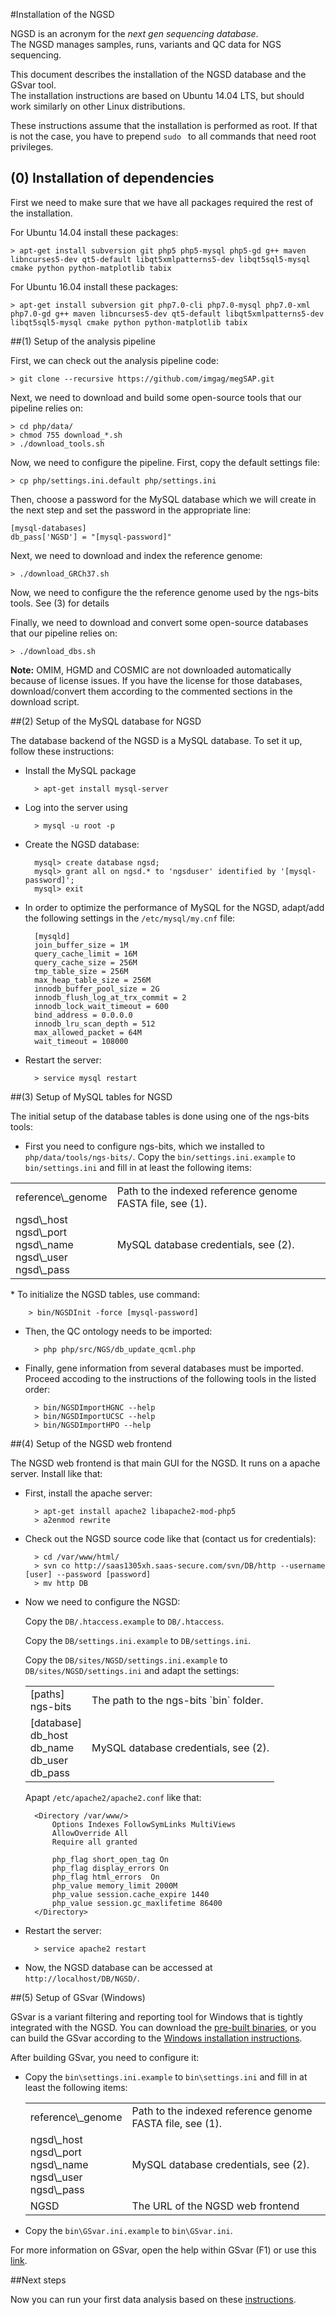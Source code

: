 
#Installation of the NGSD

NGSD is an acronym for the *next gen sequencing database*.  
The NGSD manages samples, runs, variants and QC data for NGS sequencing.

This document describes the installation of the NGSD database and the GSvar tool.  
The installation instructions are based on Ubuntu 14.04 LTS, but should work similarly on other Linux distributions.

These instructions assume that the installation is performed as root. If that is not the case, you have to prepend `sudo ` to all commands that need root privileges. 

## (0) Installation of dependencies

First we need to make sure that we have all packages required the rest of the installation.

For Ubuntu 14.04 install these packages:

	> apt-get install subversion git php5 php5-mysql php5-gd g++ maven libncurses5-dev qt5-default libqt5xmlpatterns5-dev libqt5sql5-mysql cmake python python-matplotlib tabix

For Ubuntu 16.04 install these packages:

	> apt-get install subversion git php7.0-cli php7.0-mysql php7.0-xml php7.0-gd g++ maven libncurses5-dev qt5-default libqt5xmlpatterns5-dev libqt5sql5-mysql cmake python python-matplotlib tabix

##(1) Setup of the analysis pipeline

First, we can check out the analysis pipeline code:

	> git clone --recursive https://github.com/imgag/megSAP.git

Next, we need to download and build some open-source tools that our pipeline relies on:

	> cd php/data/
	> chmod 755 download_*.sh
	> ./download_tools.sh

Now, we need to configure the pipeline. First, copy the default settings file:

	> cp php/settings.ini.default php/settings.ini

Then, choose a password for the MySQL database which we will create in the next step and set the password in the appropriate line: 

	[mysql-databases]
	db_pass['NGSD'] = "[mysql-password]"

Next, we need to download and index the reference genome:
	
	> ./download_GRCh37.sh

Now, we need to configure the the reference genome used by the ngs-bits tools. See (3) for details

Finally, we need to download and convert some open-source databases that our pipeline relies on:

	> ./download_dbs.sh

**Note:** OMIM, HGMD and COSMIC are not downloaded automatically because of license issues. If you have the license for those databases, download/convert them according to the commented sections in the download script.

##(2) Setup of the MySQL database for NGSD

The database backend of the NGSD is a MySQL database. To set it up, follow these instructions:

* Install the MySQL package

		> apt-get install mysql-server

* Log into the server using

		> mysql -u root -p

* Create the NGSD database:

		mysql> create database ngsd;
		mysql> grant all on ngsd.* to 'ngsduser' identified by '[mysql-password]';
		mysql> exit

* In order to optimize the performance of MySQL for the NGSD, adapt/add the following settings in the `/etc/mysql/my.cnf` file:

		[mysqld]
		join_buffer_size = 1M
		query_cache_limit = 16M
		query_cache_size = 256M
		tmp_table_size = 256M
		max_heap_table_size = 256M
		innodb_buffer_pool_size = 2G
		innodb_flush_log_at_trx_commit = 2
		innodb_lock_wait_timeout = 600
		bind_address = 0.0.0.0
		innodb_lru_scan_depth = 512
		max_allowed_packet = 64M
		wait_timeout = 108000


* Restart the server:

		> service mysql restart

##(3) Setup of MySQL tables for NGSD

The initial setup of the database tables is done using one of the ngs-bits tools:

* First you need to configure ngs-bits, which we installed to `php/data/tools/ngs-bits/`. Copy the `bin/settings.ini.example` to `bin/settings.ini` and fill in at least the following items:
<table>
	<tr>
		<td>reference\_genome</td>
		<td>Path to the indexed reference genome FASTA file, see (1).</td>
	</tr>
	<tr>
		<td>ngsd\_host<br>ngsd\_port<br>ngsd\_name<br>ngsd\_user<br>ngsd\_pass</td>
		<td>MySQL database credentials, see (2).</td>
	</tr>
</table>
* To initialize the NGSD tables, use command:

		> bin/NGSDInit -force [mysql-password]

* Then, the QC ontology needs to be imported:
	
		> php php/src/NGS/db_update_qcml.php

* Finally, gene information from several databases must be imported.  
  Proceed accoding to the instructions of the following tools in the listed order:
	
		> bin/NGSDImportHGNC --help
		> bin/NGSDImportUCSC --help
		> bin/NGSDImportHPO --help

##(4) Setup of the NGSD web frontend

The NGSD web frontend is that main GUI for the NGSD. It runs on a apache server.
Install like that:

* First, install the apache server:

		> apt-get install apache2 libapache2-mod-php5
		> a2enmod rewrite

* Check out the NGSD source code like that (contact us for credentials):
	
		> cd /var/www/html/
		> svn co http://saas1305xh.saas-secure.com/svn/DB/http --username [user] --password [password]
		> mv http DB

* Now we need to configure the NGSD:

  Copy the `DB/.htaccess.example` to `DB/.htaccess`.

  Copy the `DB/settings.ini.example` to `DB/settings.ini`.

  Copy the `DB/sites/NGSD/settings.ini.example` to `DB/sites/NGSD/settings.ini` and adapt the settings:
		
	<table>
		<tr>
			<td>[paths]<br>ngs-bits</td>
			<td>The path to the ngs-bits `bin` folder.</td>
		</tr>
		<tr>
			<td>[database]<br>db_host<br>db_name<br>db_user<br>db_pass</td>
			<td>MySQL database credentials, see (2).</td>
		</tr>
	</table>

	Apapt `/etc/apache2/apache2.conf` like that:
        
		<Directory /var/www/>
        	Options Indexes FollowSymLinks MultiViews
            AllowOverride All
            Require all granted
 
	        php_flag short_open_tag On
	        php_flag display_errors On
	        php_flag html_errors  On
	        php_value memory_limit 2000M
	        php_value session.cache_expire 1440
	        php_value session.gc_maxlifetime 86400
        </Directory>

* Restart the server:

		> service apache2 restart

* Now, the NGSD database can be accessed at `http://localhost/DB/NGSD/`.

##(5) Setup of GSvar (Windows)

GSvar is a variant filtering and reporting tool for Windows that is tightly integrated with the NGSD.
You can download the [pre-built binaries](https://medgen.medizin.uni-tuebingen.de/NGS-downloads/GSvar-current.zip), or you can build the GSvar according to the [Windows installation instructions](../install_win.md).  

After building GSvar, you need to configure it:

 * Copy the `bin\settings.ini.example` to `bin\settings.ini` and fill in at least the following items:
	<table>
		<tr>
			<td>reference\_genome</td>
			<td>Path to the indexed reference genome FASTA file, see (1).</td>
		</tr>
		<tr>
			<td>ngsd\_host<br>ngsd\_port<br>ngsd\_name<br>ngsd\_user<br>ngsd\_pass</td>
			<td>MySQL database credentials, see (2).</td>
		</tr>
		<tr>
			<td>NGSD</td>
			<td>The URL of the NGSD web frontend</td>
		</tr>
	</table>
 * Copy the `bin\GSvar.ini.example` to `bin\GSvar.ini`.

For more information on GSvar, open the help within GSvar (F1) or use this [link](../GSvar/index.md).


##Next steps

Now you can run your first data analysis based on these [instructions](running_an_analysis.md).






















